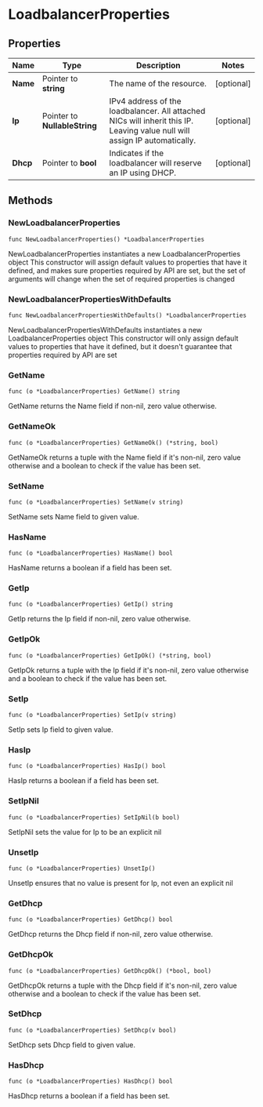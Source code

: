 # LoadbalancerProperties

## Properties

|Name | Type | Description | Notes|
|------------ | ------------- | ------------- | -------------|
|**Name** | Pointer to **string** | The name of the  resource. | [optional] |
|**Ip** | Pointer to **NullableString** | IPv4 address of the loadbalancer. All attached NICs will inherit this IP. Leaving value null will assign IP automatically. | [optional] |
|**Dhcp** | Pointer to **bool** | Indicates if the loadbalancer will reserve an IP using DHCP. | [optional] |

## Methods

### NewLoadbalancerProperties

`func NewLoadbalancerProperties() *LoadbalancerProperties`

NewLoadbalancerProperties instantiates a new LoadbalancerProperties object
This constructor will assign default values to properties that have it defined,
and makes sure properties required by API are set, but the set of arguments
will change when the set of required properties is changed

### NewLoadbalancerPropertiesWithDefaults

`func NewLoadbalancerPropertiesWithDefaults() *LoadbalancerProperties`

NewLoadbalancerPropertiesWithDefaults instantiates a new LoadbalancerProperties object
This constructor will only assign default values to properties that have it defined,
but it doesn't guarantee that properties required by API are set

### GetName

`func (o *LoadbalancerProperties) GetName() string`

GetName returns the Name field if non-nil, zero value otherwise.

### GetNameOk

`func (o *LoadbalancerProperties) GetNameOk() (*string, bool)`

GetNameOk returns a tuple with the Name field if it's non-nil, zero value otherwise
and a boolean to check if the value has been set.

### SetName

`func (o *LoadbalancerProperties) SetName(v string)`

SetName sets Name field to given value.

### HasName

`func (o *LoadbalancerProperties) HasName() bool`

HasName returns a boolean if a field has been set.

### GetIp

`func (o *LoadbalancerProperties) GetIp() string`

GetIp returns the Ip field if non-nil, zero value otherwise.

### GetIpOk

`func (o *LoadbalancerProperties) GetIpOk() (*string, bool)`

GetIpOk returns a tuple with the Ip field if it's non-nil, zero value otherwise
and a boolean to check if the value has been set.

### SetIp

`func (o *LoadbalancerProperties) SetIp(v string)`

SetIp sets Ip field to given value.

### HasIp

`func (o *LoadbalancerProperties) HasIp() bool`

HasIp returns a boolean if a field has been set.

### SetIpNil

`func (o *LoadbalancerProperties) SetIpNil(b bool)`

 SetIpNil sets the value for Ip to be an explicit nil

### UnsetIp
`func (o *LoadbalancerProperties) UnsetIp()`

UnsetIp ensures that no value is present for Ip, not even an explicit nil
### GetDhcp

`func (o *LoadbalancerProperties) GetDhcp() bool`

GetDhcp returns the Dhcp field if non-nil, zero value otherwise.

### GetDhcpOk

`func (o *LoadbalancerProperties) GetDhcpOk() (*bool, bool)`

GetDhcpOk returns a tuple with the Dhcp field if it's non-nil, zero value otherwise
and a boolean to check if the value has been set.

### SetDhcp

`func (o *LoadbalancerProperties) SetDhcp(v bool)`

SetDhcp sets Dhcp field to given value.

### HasDhcp

`func (o *LoadbalancerProperties) HasDhcp() bool`

HasDhcp returns a boolean if a field has been set.



